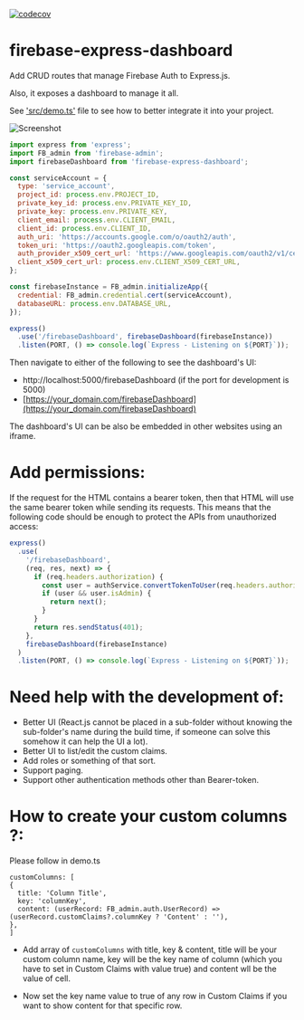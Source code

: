 [![codecov](https://codecov.io/gh/Asaf-S/firebase-express-dashboard/branch/main/graph/badge.svg?token=HQXFC8JKGX)](https://codecov.io/gh/Asaf-S/firebase-express-dashboard)

# firebase-express-dashboard

Add CRUD routes that manage Firebase Auth to Express.js.

Also, it exposes a dashboard to manage it all.

See ['src/demo.ts'](https://github.com/Asaf-S/firebase-express-dashboard/blob/main/src/demo.ts) file to see how to better integrate it into your project.

![Screenshot](https://user-images.githubusercontent.com/25451220/156936292-431a06e1-0347-4871-9830-50e854c8c942.jpg)

```javascript
import express from 'express';
import FB_admin from 'firebase-admin';
import firebaseDashboard from 'firebase-express-dashboard';

const serviceAccount = {
  type: 'service_account',
  project_id: process.env.PROJECT_ID,
  private_key_id: process.env.PRIVATE_KEY_ID,
  private_key: process.env.PRIVATE_KEY,
  client_email: process.env.CLIENT_EMAIL,
  client_id: process.env.CLIENT_ID,
  auth_uri: 'https://accounts.google.com/o/oauth2/auth',
  token_uri: 'https://oauth2.googleapis.com/token',
  auth_provider_x509_cert_url: 'https://www.googleapis.com/oauth2/v1/certs',
  client_x509_cert_url: process.env.CLIENT_X509_CERT_URL,
};

const firebaseInstance = FB_admin.initializeApp({
  credential: FB_admin.credential.cert(serviceAccount),
  databaseURL: process.env.DATABASE_URL,
});

express()
  .use('/firebaseDashboard', firebaseDashboard(firebaseInstance))
  .listen(PORT, () => console.log(`Express - Listening on ${PORT}`));
```

Then navigate to either of the following to see the dashboard's UI:

- http://localhost:5000/firebaseDashboard (if the port for development is 5000)
- [https://your_domain.com/firebaseDashboard](https://your_domain.com/firebaseDashboard)

The dashboard's UI can be also be embedded in other websites using an iframe.

# Add permissions:

If the request for the HTML contains a bearer token, then that HTML will use the same bearer token while sending its requests.
This means that the following code should be enough to protect the APIs from unauthorized access:

```javascript
express()
  .use(
    '/firebaseDashboard',
    (req, res, next) => {
      if (req.headers.authorization) {
        const user = authService.convertTokenToUser(req.headers.authorization.replace('bearer ', ''));
        if (user && user.isAdmin) {
          return next();
        }
      }
      return res.sendStatus(401);
    },
    firebaseDashboard(firebaseInstance)
  )
  .listen(PORT, () => console.log(`Express - Listening on ${PORT}`));
```

# Need help with the development of:

- Better UI (React.js cannot be placed in a sub-folder without knowing the sub-folder's name during the build time, if someone can solve this somehow it can help the UI a lot).
- Better UI to list/edit the custom claims.
- Add roles or something of that sort.
- Support paging.
- Support other authentication methods other than Bearer-token.

# How to create your custom columns ?:

Please follow in demo.ts

```
customColumns: [
{
  title: 'Column Title',
  key: 'columnKey',
  content: (userRecord: FB_admin.auth.UserRecord) => (userRecord.customClaims?.columnKey ? 'Content' : ''),
},
]
```

- Add array of `customColumns` with title, key & content, title will be your custom column name,
  key will be the key name of column (which you have to set in Custom Claims with value true) and content wll be the value of cell.

- Now set the key name value to true of any row in Custom Claims if you want to show content for that specific row.
